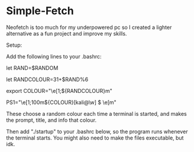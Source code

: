 # Simple-Fetch
Neofetch is too much for my underpowered pc so I created a lighter alternative as a fun project and improve my skills.

Setup:

Add the following lines to your .bashrc:

let RAND=$RANDOM

let RANDCOLOUR=31+$RAND%6

export COLOUR="\\e[1;${RANDCOLOUR}m"

PS1="\e[1;100m${COLOUR}[kali@\w] \$ \e[m"

These choose a random colour each time a terminal is started, and makes the prompt, title, and info that colour.

Then add "./startup" to your .bashrc below, so the program runs whenever the terminal starts. You might also need to make the files executable, but idk.
